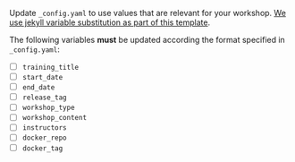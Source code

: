 Update `_config.yaml` to use values that are relevant for your workshop. [We use jekyll variable substitution as part of this template](https://jekyllrb.com/docs/includes/#passing-parameter-variables-to-includes).

The following variables **must** be updated according the format specified in `_config.yaml`:

- [ ] `training_title`
- [ ] `start_date`
- [ ] `end_date`
- [ ] `release_tag`
- [ ] `workshop_type`
- [ ] `workshop_content`
- [ ] `instructors`
- [ ] `docker_repo`
- [ ] `docker_tag`
